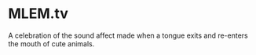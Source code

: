 # MLEM.tv

A celebration of the sound affect made when a tongue exits and re-enters the mouth of cute animals. 


